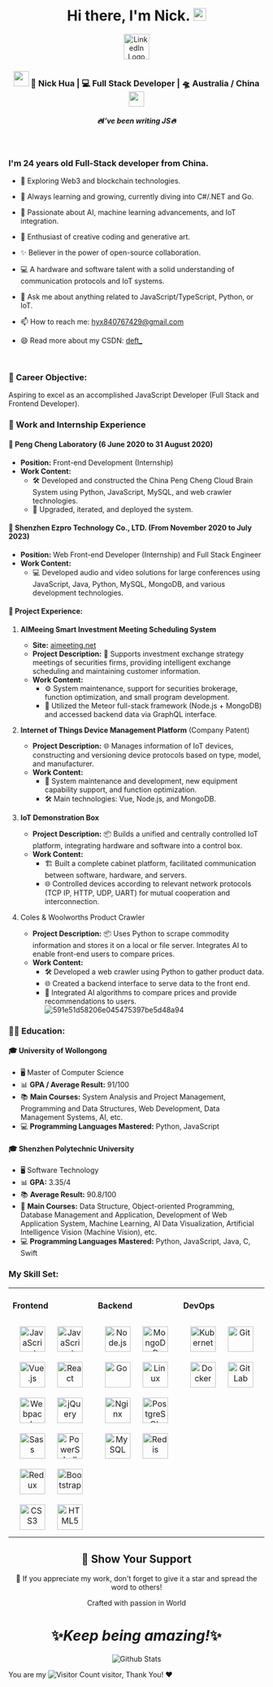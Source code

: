 <div align="center">
   <h1>Hi there, I'm Nick.</a> <img src="https://media.giphy.com/media/hvRJCLFzcasrR4ia7z/giphy.gif" width="25px"> </h1>
</div>

<p align='center'>
<a href='https://www.linkedin.com/in/nick-hua-6b2815284/'>
  <img src="https://upload.wikimedia.org/wikipedia/commons/c/ca/LinkedIn_logo_initials.png" alt="LinkedIn Logo" style="width:50px;height:auto;">
 </a>
 </p>


<div align="center">
<h3><img src="https://media.giphy.com/media/WUlplcMpOCEmTGBtBW/giphy.gif" width="30"> 🙎 Nick Hua | 💻 Full Stack Developer | 🛸 Australia / China <img src="https://media.giphy.com/media/WUlplcMpOCEmTGBtBW/giphy.gif" width="30"></h3>
</div>

 
 <h5 align="center">
   <i>🔥I've been writing JS🔥</i>
  </h5>
 
 
<br />

<p align="center">
  <h3> I'm 24 years old Full-Stack developer from China.</h3>
</p>

- 🚀 Exploring Web3 and blockchain technologies.

- 🌱 Always learning and growing, currently diving into C#/.NET and Go.

- 🧠 Passionate about AI, machine learning advancements, and IoT integration.

- 🎨 Enthusiast of creative coding and generative art.

- ✨ Believer in the power of open-source collaboration.

- 💻 A hardware and software talent with a solid understanding of communication protocols and IoT systems.

- 💬 Ask me about anything related to JavaScript/TypeScript, Python, or IoT.

- 📫 How to reach me: hyx840767429@gmail.com

- 😄 Read more about my CSDN: [deft_](https://blog.csdn.net/deft_)

<br />

### 🎯 Career Objective:

Aspiring to excel as an accomplished JavaScript Developer (Full Stack and Frontend Developer).

### 💼 Work and Internship Experience

#### 🏢 Peng Cheng Laboratory (6 June 2020 to 31 August 2020)
- **Position:** Front-end Development (Internship) 
- **Work Content:**
  - 🛠️ Developed and constructed the China Peng Cheng Cloud Brain System using Python, JavaScript, MySQL, and web crawler technologies.
  - 🔧 Upgraded, iterated, and deployed the system.

#### 🏢 Shenzhen Ezpro Technology Co., LTD. (From November 2020 to July 2023)
- **Position:** Web Front-end Developer (Internship) and Full Stack Engineer
- **Work Content:**
  - 💻 Developed audio and video solutions for large conferences using JavaScript, Java, Python, MySQL, MongoDB, and various development technologies.

#### 📌 Project Experience:

1. **AIMeeing Smart Investment Meeting Scheduling System**
   - **Site:** [aimeeting.net](https://aimeeting.net)
   - **Project Description:** 📅 Supports investment exchange strategy meetings of securities firms, providing intelligent exchange scheduling and maintaining customer information.
   - **Work Content:**
     - ⚙️ System maintenance, support for securities brokerage, function optimization, and small program development.
     - 🔗 Utilized the Meteor full-stack framework (Node.js + MongoDB) and accessed backend data via GraphQL interface.

2. **Internet of Things Device Management Platform** (Company Patent)
   - **Project Description:** 🌐 Manages information of IoT devices, constructing and versioning device protocols based on type, model, and manufacturer.
   - **Work Content:**
     - 🔧 System maintenance and development, new equipment capability support, and function optimization.
     - 🛠️ Main technologies: Vue, Node.js, and MongoDB.

3. **IoT Demonstration Box**
   - **Project Description:** 📦 Builds a unified and centrally controlled IoT platform, integrating hardware and software into a control box.
   - **Work Content:**
     - 🏗️ Built a complete cabinet platform, facilitated communication between software, hardware, and servers.
     - 🌐 Controlled devices according to relevant network protocols (TCP IP, HTTP, UDP, UART) for mutual cooperation and interconnection.

4. Coles & Woolworths Product Crawler
   - **Project Description:** 📦 Uses Python to scrape commodity information and stores it on a local or file server. Integrates AI to enable front-end users to compare prices.
   - **Work Content:**
     - 🛠️ Developed a web crawler using Python to gather product data.
     - 🌐 Created a backend interface to serve data to the front end.
     - 🤖 Integrated AI algorithms to compare prices and provide recommendations to users.
      ![591e51d58206e045475397be5d48a94](https://github.com/user-attachments/assets/8993665b-45a4-40ad-b262-0f06600d56a9)



### 🧑‍🎓 Education:

#### 🎓 University of Wollongong
- 🖥️ Master of Computer Science
- 📊 **GPA / Average Result:** 91/100
- 📚 **Main Courses:** System Analysis and Project Management, Programming and Data Structures, Web Development, Data Management Systems, AI, etc.
- 💻 **Programming Languages Mastered:** Python, JavaScript

#### 🎓 Shenzhen Polytechnic University
- 🖥️ Software Technology
- 📊 **GPA:** 3.35/4
- 📚 **Average Result:** 90.8/100
- 📘 **Main Courses:** Data Structure, Object-oriented Programming, Database Management and Application, Development of Web Application System, Machine Learning, AI Data Visualization, Artificial Intelligence Vision (Machine Vision), etc.
- 💻 **Programming Languages Mastered:** Python, JavaScript, Java, C, Swift


### My Skill Set:
<table><tr><td valign="top" width="33%">



#### Frontend
<div align="center">
<img style="margin: 10px" src="https://profilinator.rishav.dev/skills-assets/javascript-original.svg" alt="JavaScript" height="50" />
<img style="margin: 10px" src="https://profilinator.rishav.dev/skills-assets/typescript-original.svg" alt="JavaScript" height="50" />
<img style="margin: 10px" src="https://profilinator.rishav.dev/skills-assets/vuejs-original-wordmark.svg" alt="Vue.js" height="50" />
<img style="margin: 10px" src="https://profilinator.rishav.dev/skills-assets/react-original-wordmark.svg" alt="React" height="50" />
<img style="margin: 10px" src="https://profilinator.rishav.dev/skills-assets/webpack-original.svg" alt="Webpack" height="50" />
<img style="margin: 10px" src="https://profilinator.rishav.dev/skills-assets/jquery.png" alt="jQuery" height="50" />
<img style="margin: 10px" src="https://profilinator.rishav.dev/skills-assets/sass-original.svg" alt="Sass" height="50" />
<img style="margin: 10px" src="https://profilinator.rishav.dev/skills-assets/powershell.png" alt="PowerShell" height="50" />
<img style="margin: 10px" src="https://profilinator.rishav.dev/skills-assets/redux-original.svg" alt="Redux" height="50" />
<img style="margin: 10px" src="https://profilinator.rishav.dev/skills-assets/bootstrap-plain.svg" alt="Bootstrap" height="50" />
<img style="margin: 10px" src="https://profilinator.rishav.dev/skills-assets/css3-original-wordmark.svg" alt="CSS3" height="50" />
<img style="margin: 10px" src="https://profilinator.rishav.dev/skills-assets/html5-original-wordmark.svg" alt="HTML5" height="50" />
</div>

</td>
<td valign="top" width="33%">

#### Backend
<div align="center">
<img style="margin: 10px" src="https://profilinator.rishav.dev/skills-assets/nodejs-original-wordmark.svg" alt="Node.js" height="50" />
<img style="margin: 10px" src="https://profilinator.rishav.dev/skills-assets/mongodb-original-wordmark.svg" alt="MongoDB" height="50" />
<img style="margin: 10px" src="https://profilinator.rishav.dev/skills-assets/go-original.svg" alt="Go" height="50" />
<img style="margin: 10px" src="https://profilinator.rishav.dev/skills-assets/linux-original.svg" alt="Linux" height="50" />
<img style="margin: 10px" src="https://profilinator.rishav.dev/skills-assets/nginx-original.svg" alt="Nginx" height="50" />
<img style="margin: 10px" src="https://profilinator.rishav.dev/skills-assets/postgresql-original-wordmark.svg" alt="PostgreSQL" height="50" />
<img style="margin: 10px" src="https://profilinator.rishav.dev/skills-assets/mysql-original-wordmark.svg" alt="MySQL" height="50" />
<img style="margin: 10px" src="https://profilinator.rishav.dev/skills-assets/redis-original-wordmark.svg" alt="Redis" height="50" />
</div>

</td>
<td valign="top" width="33%">

#### DevOps
<div align="center">
<img style="margin: 10px" src="https://profilinator.rishav.dev/skills-assets/kubernetes-icon.svg" alt="Kubernetes" height="50" />
<img style="margin: 10px" src="https://profilinator.rishav.dev/skills-assets/git-scm-icon.svg" alt="Git" height="50" />
<img style="margin: 10px" src="https://profilinator.rishav.dev/skills-assets/docker-original-wordmark.svg" alt="Docker" height="50" />
<img style="margin: 10px" src="https://profilinator.rishav.dev/skills-assets/gitlab.svg" alt="GitLab" height="50" />
</div>
</td>
</tr>
</table>

<!--
### - Blogs 🌱
-->
<!--
<p align="center">
  <a href="https://dev.to/hemant">
    <img src="https://raw.githubusercontent.com/8bithemant/8bithemant/master/svg/blogs/devto.svg"> 
  </a>
</p>
-->


<h2 align="center">🤝 Show Your Support</h2>

<p align="center">🌟 If you appreciate my work, don't forget to give it a star and spread the word to others!</p>

<p align="center">Crafted with passion in World</p>

<h1 align="center">✨<i>Keep being amazing!</i>✨</h1>

<p align="center">
        <img src="https://raw.githubusercontent.com/mayhemantt/mayhemantt/Update/svg/Bottom.svg" alt="Github Stats" />
</p>

<!--
![](https://github-readme-stats.vercel.app/api?username=hyxONick&show_icons=true&theme=transparent)
-->

You are my ![Visitor Count](https://profile-counter.glitch.me/hyxONick/count.svg) visitor, Thank You! ❤


